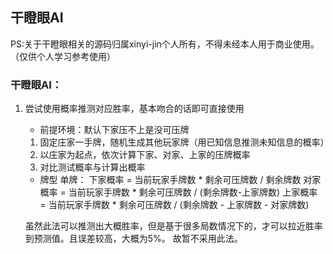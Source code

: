 ## 干瞪眼AI

PS:关于干瞪眼相关的源码归属xinyi-jin个人所有，不得未经本人用于商业使用。（仅供个人学习参考使用）

### 干瞪眼AI：
1. 尝试使用概率推测对应胜率，基本吻合的话即可直接使用

    - 前提环境：默认下家压不上是没可压牌
    1. 固定庄家一手牌，随机生成其他玩家牌（用已知信息推测未知信息的概率）
    2. 以庄家为起点，依次计算下家、对家、上家的压牌概率
    3. 对比测试概率与计算出概率
    - 牌型
    单牌：
    下家概率 = 当前玩家手牌数 * 剩余可压牌数 / 剩余牌数
    对家概率 = 当前玩家手牌数 * 剩余可压牌数 / (剩余牌数-上家牌数)
    上家概率 = 当前玩家手牌数 * 剩余可压牌数 / (剩余牌数 - 上家牌数 - 对家牌数)

    虽然此法可以推测出大概胜率，但是基于很多局数情况下的，才可以拉近胜率到预测值。且误差较高，大概为5%。
    故暂不采用此法。